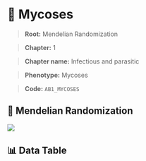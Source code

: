 # 🧪 Mycoses

> **Root:** Mendelian Randomization

> **Chapter:** 1  

> **Chapter name:** Infectious and parasitic

> **Phenotype:** Mycoses  

> **Code:** `AB1_MYCOSES`

## 🧬 Mendelian Randomization  

<img src="/MR/Figures/Forward/AB1_MYCOSES.png"/>

## 📊 Data Table

<CsvTableMRF src="/MR/Data/Forward/AB1_MYCOSES.csv"/>

